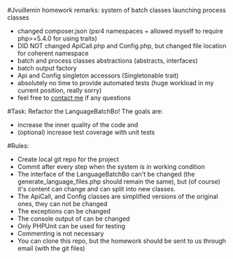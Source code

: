 #Jvuillemin homework remarks: system of batch classes launching process classes
* changed composer.json (psr4 namespaces + allowed myself to require php>=5.4.0 for using traits)
* DID NOT changed ApiCall.php and Config.php, but changed file location for coherent namespace
* batch and process classes abstractions (abstracts, interfaces)
* batch output factory
* Api and Config singleton accessors (Singletonable trait)
* absolutely no time to provide automated tests (huge workload in my current position, really sorry)
* feel free to [contact me](mailto:ekkinox@gmail.com) if any questions

#Task:
Refactor the LanguageBatchBo!
The goals are:
* increase the inner quality of the code and
* (optional) increase test coverage with unit tests

#Rules:
* Create local git repo for the project
* Commit after every step when the system is in working condition
* The interface of the LanguageBatchBo can't be changed (the generate_language_files.php should remain the same), but (of course) it's content can change and can split into new classes.
* The ApiCall, and Config classes are simplified versions of the original ones, they can not be changed
* The exceptions can be changed
* The console output of can be changed
* Only PHPUnit can be used for testing
* Commenting is not necessary
* You can clone this repo, but the homework should be sent to us through email (with the git files)
